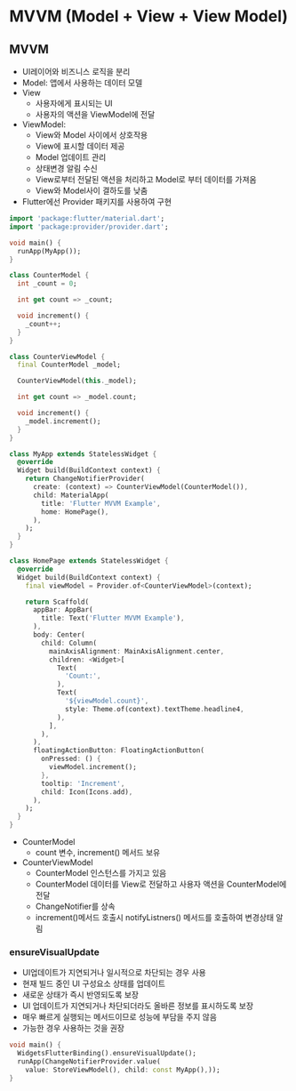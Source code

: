 # MVVM (Model + View + View Model)

## MVVM

* UI레이어와 비즈니스 로직을 분리
* Model: 앱에서 사용하는 데이터 모델
* View
  * 사용자에게 표시되는 UI
  * 사용자의 액션을 ViewModel에 전달
* ViewModel:
  * View와 Model 사이에서 상호작용
  * View에 표시할 데이터 제공
  * Model 업데이트 관리
  * 상태변경 알림 수신
  * View로부터 전달된 액션을 처리하고 Model로 부터 데이터를 가져옴
  * View와 Model사이 결하도를 낮춤
* Flutter에선 Provider 패키지를 사용하여 구현

```dart
import 'package:flutter/material.dart';
import 'package:provider/provider.dart';

void main() {
  runApp(MyApp());
}

class CounterModel {
  int _count = 0;

  int get count => _count;

  void increment() {
    _count++;
  }
}

class CounterViewModel {
  final CounterModel _model;

  CounterViewModel(this._model);

  int get count => _model.count;

  void increment() {
    _model.increment();
  }
}

class MyApp extends StatelessWidget {
  @override
  Widget build(BuildContext context) {
    return ChangeNotifierProvider(
      create: (context) => CounterViewModel(CounterModel()),
      child: MaterialApp(
        title: 'Flutter MVVM Example',
        home: HomePage(),
      ),
    );
  }
}

class HomePage extends StatelessWidget {
  @override
  Widget build(BuildContext context) {
    final viewModel = Provider.of<CounterViewModel>(context);

    return Scaffold(
      appBar: AppBar(
        title: Text('Flutter MVVM Example'),
      ),
      body: Center(
        child: Column(
          mainAxisAlignment: MainAxisAlignment.center,
          children: <Widget>[
            Text(
              'Count:',
            ),
            Text(
              '${viewModel.count}',
              style: Theme.of(context).textTheme.headline4,
            ),
          ],
        ),
      ),
      floatingActionButton: FloatingActionButton(
        onPressed: () {
          viewModel.increment();
        },
        tooltip: 'Increment',
        child: Icon(Icons.add),
      ),
    );
  }
}
```

* CounterModel
  * count 변수, increment() 메서드 보유
* CounterViewModel
  * CounterModel 인스턴스를 가지고 있음
  * CounterModel 데이터를 View로 전달하고 사용자 액션을 CounterModel에 전달
  * ChangeNotifier를 상속
  * increment()메서드 호출시 notifyListners() 메서드를 호출하여 변경상태 알림

### ensureVisualUpdate

* UI업데이트가 지연되거나 일시적으로 차단되는 경우 사용
* 현재 빌드 중인 UI 구성요소 상태를 업데이트
* 새로운 상태가 즉시 반영되도록 보장
* UI 업데이트가 지연되거나 차단되더라도 올바른 정보를 표시하도록 보장
* 매우 빠르게 실행되는 메서드이므로 성능에 부담을 주지 않음
* 가능한 경우 사용하는 것을 권장

```dart
void main() {
  WidgetsFlutterBinding().ensureVisualUpdate();
  runApp(ChangeNotifierProvider.value(
    value: StoreViewModel(), child: const MyApp(),));
}
```
